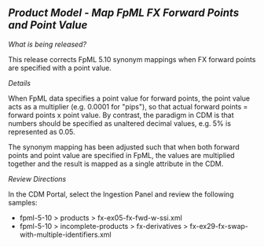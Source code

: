 ## *Product Model - Map FpML FX Forward Points and Point Value*

_What is being released?_

This release corrects FpML 5.10 synonym mappings when FX forward points are specified with a point value.

_Details_

When FpML data specifies a point value for forward points, the point value acts as a multiplier (e.g. 0.0001 for "pips"), so that actual forward points = forward points x point value. By contrast, the paradigm in CDM is that numbers should be specified as unaltered decimal values, e.g. 5% is represented as 0.05.

The synonym mapping has been adjusted such that when both forward points and point value are specified in FpML, the values are multiplied together and the result is mapped as a single attribute in the CDM.

_Review Directions_

In the CDM Portal, select the Ingestion Panel and review the following samples:

- fpml-5-10 > products > fx-ex05-fx-fwd-w-ssi.xml
- fpml-5-10 > incomplete-products > fx-derivatives > fx-ex29-fx-swap-with-multiple-identifiers.xml
